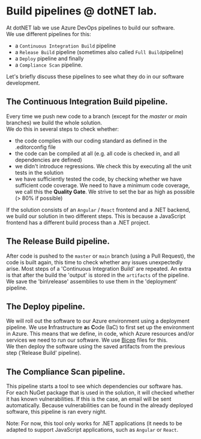 # Build pipelines @ dotNET lab.

At dotNET lab we use Azure DevOps pipelines to build our software.  
We use different pipelines for this:
- a `Continuous Integration Build` pipeline
- a `Release Build` pipeline (sometimes also called `Full Build`pipeline)
- a `Deploy` pipeline and finally
- a `Compliance Scan` pipeline.

Let's briefly discuss these pipelines to see what they do in our software development.

## The **Continuous Integration Build** pipeline.
Every time we push new code to a branch (except for the *master* or *main* branches) we build the whole solution.  
We do this in several steps to check whether:
- the code complies with our coding standard as defined in the .editorconfig file
- the code can be compiled at all (e.g. all code is checked in, and all dependencies are defined)
- we didn't introduce regressions. We check this by executing all the unit tests in the solution
- we have sufficiently tested the code, by checking whether we have sufficient code coverage. We need to have a minimum code coverage, we call this the **Quality Gate**. We strive to set the bar as high as possible (> 80% if possible)

If the solution consists of an `Angular` / `React` frontend and a .NET backend, we build our solution in two different steps. This is because a JavaScript frontend has a different build process than a .NET project.

## The **Release Build** pipeline.
After code is pushed to the `master` or `main` branch (using a Pull Request), the code is built again, this time to check whether any issues unexpectedly arise. Most steps of a 'Continuous Integration Build' are repeated. An extra is that after the build the 'output' is stored in the `artifacts` of the pipeline. We save the 'bin\release' assemblies to use them in the 'deployment' pipeline.

## The **Deploy** pipeline.
We will roll out the software to our Azure environment using a deployment pipeline. We use **I**nfrastructure **a**s **C**ode (IaC) to first set up the environment in Azure. This means that we define, in code, which Azure resources and/or services we need to run our software. We use [Bicep](https://learn.microsoft.com/en-us/azure/azure-resource-manager/bicep/) files for this.  
We then deploy the software using the saved artifacts from the previous step ('Release Build' pipeline).

## The **Compliance Scan** pipeline.
This pipeline starts a tool to see which dependencies our software has.  
For each NuGet package that is used in the solution, it will checked whether it has known vulnerabilities. If this is the case, an email will be sent automatically. Because vulnerabilities can be found in the already deployed software, this pipeline is ran every night.

Note: For now, this tool only works for .NET applications (it needs to be adapted to support JavaScript applications, such as `Angular` or `React`.